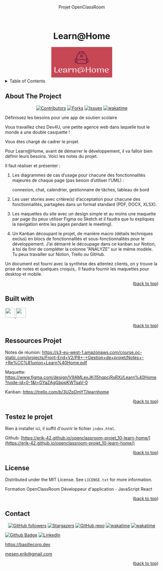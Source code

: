 <div align="center">
<p>Projet OpenClassRoom</p>
</div>
<a name="readme-top"></a>
<!-- PROJECT LOGO -->
<br />
<div align="center">
  <h1>Learn@Home</h1>
  <a href="https://github.com/Erik-42">
    <img src="./assets/logo/learnhomeLogo.png" alt="Logo Learn@Home" width="200" height="100">
  </a>
</div>

<!-- TABLE OF CONTENTS -->
<details>
  <summary>Table of Contents</summary>
  <ol>
    <li> <a href="#about-the-project">About The Project</a></li>
    <li><a href="#built-with">Built With</a></li>
    <li><a href="#testez-le-projet">Testez le projet</a></li>
    <li><a href="#license">License</a></li>
    <li><a href="#contact">Contact</a></li>
  </ol>
</details>

<!-- ABOUT THE PROJECT -->

## About The Project

<div align="center">

[![Contributors][contributors-shield]][contributors-url]
[![Forks][forks-shield]][forks-url]
[![Issues][issues-shield]][issues-url]
[![wakatime](https://wakatime.com/badge/github/Erik-42/openclassroom-projet_10-learn-home.svg)](https://wakatime.com/badge/github/Erik-42/openclassroom-projet_10-learn-home)

</div>
Définissez les besoins pour une app de soutien scolaire
<p></p>
Vous travaillez chez Dev4U, une petite agence web dans laquelle tout le monde a une double casquette !

Vous êtes chargé de cadrer le projet. 
<p></p>

Pour Learn@Home, avant de démarrer le développement, il va falloir bien définir leurs besoins. 
Voici les notes du projet. 

Il faut réaliser et présenter :

1) Les diagrammes de cas d’usage pour chacune des fonctionnalités majeures de chaque page (pas besoin d’utiliser l’UML) :

    connexion,
    chat,
    calendrier,
    gestionnaire de tâches,
    tableau de bord

2) Les user stories avec critère(s) d’acceptation pour chacune des fonctionnalités, partagées dans un format standard (PDF, DOCX, XLSX).

3) Les maquettes du site avec un design simple et au moins une maquette par page (tu peux utiliser Figma ou Sketch et il faudra que tu expliques la navigation entre les pages pendant le meeting).

4) Un Kanban découpant le projet, de manière macro (détails techniques exclus) en blocs de fonctionnalités et sous-fonctionnalités pour le développement.
J’ai démarré le découpage dans ce kanban sur Notion, à toi de finir de compléter la colonne ”ANALYZE” sur le même modèle. Tu peux travailler sur Notion, Trello ou GitHub.

Un document est fourni avec la synthése des attentez clients, on y trouve la prise de notes et quelques croquis,. Il faudra fournir les maquettes pour desktop et mobile.

<p align="right">(<a href="#readme-top">back to top</a>)</p>

## Built with

<p></p>
<a href= https://github.com/Erik-42?tab=repositories&q=&type=&language=github&sort= > <img width ='32px' height='32px' src ='https://raw.githubusercontent.com/rahulbanerjee26/githubAboutMeGenerator/main/icons/github.svg'> </a>
<a href= https://github.com/Erik-42?tab=repositories&q=&type=&language=figma&sort= > <img width ='32px' height='32px' src ='https://raw.githubusercontent.com/rahulbanerjee26/githubAboutMeGenerator/main/icons/figma.svg'> </a>

<p align="right">(<a href="#readme-top">back to top</a>)</p>

<!--## Fonctionnement -->

<!--## Liens Projet -->

## Ressources Projet

Notes de réunion: https://s3-eu-west-1.amazonaws.com/course.oc-static.com/projects/Front-End+V2/P8+-+Gestion+de+projet/Notes+-+Re%CC%81union+Learn%40Home.pdf

Maquette: https://www.figma.com/design/V9AMLexJKi15hqpcjRxRXi/Learn%40Home?node-id=0-1&t=GYaZAgGbppKWTsaV-0

Kanban: https://trello.com/b/3UZpDmYT/learnhome

<p align="right">(<a href="#readme-top">back to top</a>)</p>

## Testez le projet

Rien à installer ici, il suffit d'ouvrir le fichier `index.html`.

Github: [https://erik-42.github.io/openclassroom-projet_10-learn-home/](https://erik-42.github.io/openclassroom-projet_10-learn-home/)

<p align="right">(<a href="#readme-top">back to top</a>)</p>

<!-- Benchmark -->

<!-- LICENSE -->

## License

Distributed under the MIT License. See `LICENSE.txt` for more information.

Formation OpenClassRoom Développeur d'application - JavaScript React

<p align="right">(<a href="#readme-top">back to top</a>)</p>

<!-- CONTACT -->

## Contact

<div align="center">

[![GitHub followers][github followers-shield]][github followers-url]
[![Stargazers][stars-shield]][stars-url]
[![GitHub repo][github repo-shield]][github repo-url]
[![wakatime](https://wakatime.com/badge/user/f84d00d8-fee3-4ca3-803d-3daa3c7053a5.svg)](https://wakatime.com/@f84d00d8-fee3-4ca3-803d-3daa3c7053a5)
[![wakatime](https://wakatime.com/badge/user/f84d00d8-fee3-4ca3-803d-3daa3c7053a5/project/872da37f-6c9d-488a-b4b6-e34aa8ec862a.svg)](https://wakatime.com/badge/user/f84d00d8-fee3-4ca3-803d-3daa3c7053a5/project/872da37f-6c9d-488a-b4b6-e34aa8ec862a)

</div>

[![Github Badge][github badge-shield]][github badge-url]
[![LinkedIn][linkedin-shield]][linkedin-url]

https://basillecorp.dev

mesen.erik@gmail.com

<p align="right">(<a href="#readme-top">back to top</a>)</p>

<!-- MARKDOWN LINKS & IMAGES -->
<!-- https://www.markdownguide.org/basic-syntax/#reference-style-links -->

[product-screenshot]: ./images/screenshot.png
[wakatime-shield]: https://wakatime.com/badge/user/f84d00d8-fee3-4ca3-803d-3daa3c7053a5.svg
[wakatime-url]: https://wakatime.com/@f84d00d8-fee3-4ca3-803d-3daa3c7053a5
[github badge-shield]: https://img.shields.io/badge/Github-Erik--42-155?style=for-the-badge&logo=github
[github badge-url]: https://github.com/Erik-42
[github repo-shield]: https://img.shields.io/badge/Repositories-36-blue
[github repo-url]: https://github.com/Erik-42?tab=repositories
[github repo file count (file type)-shield]: https://img.shields.io/github/directory-file-count/Erik-42/openclassroom-projet_10-learn-home
[github repo file count (file type)-url]: https://github.com/directory-file-count/Erik-42/openclassroom-projet_10-learn-home
[github followers-shield]: https://img.shields.io/github/followers/Erik-42
[github followers-url]: https://github.com/followers/Erik-42
[github all releases-shield]: https://github.com/Erik-42/openclassroom-projet_10-learn-home/total
[github all releases-url]: https://github.com/Erik-42/openclassroom-projet_10-learn-home/releases
[github repo size-shield]: https://img.shields.io/github/repo-size/Erik-42/openclassroom-projet_10-learn-home
[github repo size-url]: https://github.com/Erik-42/openclassroom-projet_10-learn-home
[contributors-shield]: https://img.shields.io/github/contributors/Erik-42/openclassroom-projet_10-learn-home
[contributors-url]: https://github.com/Erik-42/openclassroom-projet_10-learn-home/graphs/contributors
[forks-shield]: https://img.shields.io/github/forks/Erik-42/openclassroom-projet_10-learn-home
[forks-url]: https://github.com/Erik-42/openclassroom-projet_10-learn-home/forks
[stars-shield]: https://img.shields.io/github/stars/Erik-42
[stars-url]: https://github.com/Erik-42?tab=stars
[issues-shield]: https://img.shields.io/github/issues-raw/Erik-42/openclassroom-projet_10-learn-home
[issues-url]: https://github.com/Erik-42/openclassroom-projet_10-learn-home/issues
[license-shield]: https://img.shields.io/github/license/Erik-42/openclassroom-projet_10-learn-home
[license-url]: https://github.com/Erik-42/openclassroom-projet_10-learn-home/blob/master/LICENSE.txt
[linkedin-shield]: https://img.shields.io/badge/-LinkedIn-black.svg?style=for-the-badge&logo=linkedin&colorB=555
[linkedin-url]: https://www.linkedin.com/in/erik-mesen/
[html-shield]: https://img.shields.io/badge/-LinkedIn-black.svg?style=for-the-badge&logo=linkedin&colorB=555
[html-url]: https://html.spec.whatwg.org/
[css-shield]: https://img.shields.io/badge/-LinkedIn-black.svg?style=for-the-badge&logo=linkedin&colorB=555
[css-url]: https://www.w3.org/TR/CSS/#css
[javascript-shield]: https://img.shields.io/badge/-LinkedIn-black.svg?style=for-the-badge&logo=linkedin&colorB=555
[javascript-url]: https://www.ecma-international.org/publications-and-standards/standards/ecma-262/
